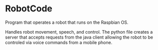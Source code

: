 # RobotCode
Program that operates a robot that runs on the Raspbian OS. 

Handles robot movement, speech, and control. The python file creates a server that accepts requests from the java client allowing the robot to be controled via voice commands from a mobile phone.

